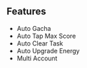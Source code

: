 ﻿
## Features
- Auto Gacha
- Auto Tap Max Score
- Auto Clear Task
- Auto Upgrade Energy
- Multi Account

